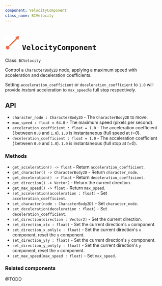 ```yaml
---
component: VelocityComponent
class_name: BCVelocity
---
```


# <img src="../addons/bc-components/movement/velocity.svg" width="48" height="48"> `VelocityComponent`

Class: `BCVelocity`

Control a `CharacterBody2D` node, applying a maximum speed with acceleration and deceleration coefficients.

Setting `acceleration_coefficient` or `deceleration_coefficient` to `1.0` will provide *instant* acceleration to `max_speed`/a full stop respectively.

## API

- `character_node : CharacterBody2D` - The `CharacterBody2D` to move.
- `max_speed : float = 64.0` - The maximum speed (pixels per second).
- `acceleration_coefficient : float = 1.0` - The acceleration coefficient ( between `0.0` and `1.0`).  `1.0` is instantaneous (full speed at *t=0*).
- `deceleration_coefficient : float = 1.0` - The acceleration coefficient ( between `0.0` and `1.0`).  `1.0` is instantaneous (full stop at *t=0*).

### Methods

- `get_acceleration() -> float` - Return `acceleration_coefficient`.
- `get_character() -> CharacterBody2D` - Return `character_node`.
- `get_deceleration() -> float` - Return `deceleration_coefficient`.
- `get_direction() -> Vector2` - Return the current direction.
- `get_max_speed() -> float` - Return `max_speed`.
- `set_acceleration(acceleration : float)` - Set `acceleration_coefficient`.
- `set_character(node : CharacterBody2D)` - Set `character_node`.
- `set_deceleration(deceleration : float)` - Set `deceleration_coefficient`.
- `set_direction(direction : Vector2)` - Set the current direction.
- `set_direction_x(x : float)` - Set the current direction's `x` component.
- `set_direction_x_only(x : float)` -  Set the current direction's `x` component, reset the `y` component.
- `set_direction_y(y : float)` - Set the current direction's `y` component.
- `set_direction_y_only(y : float)` - Set the current direction's `y` component, reset the `x` component.
- `set_max_speed(max_speed : float)` - Set `max_speed`.

### Related components

@TODO